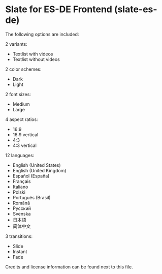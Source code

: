 # Slate for ES-DE Frontend (slate-es-de)

The following options are included:

2 variants:

- Textlist with videos
- Textlist without videos

2 color schemes:

- Dark
- Light

2 font sizes:

- Medium
- Large

4 aspect ratios:

- 16:9
- 16:9 vertical
- 4:3
- 4:3 vertical

12 languages:

- English (United States)
- English (United Kingdom)
- Español (España)
- Français
- Italiano
- Polski
- Português (Brasil)
- Română
- Русский
- Svenska
- 日本語
- 简体中文

3 transitions:

- Slide
- Instant
- Fade

Credits and license information can be found next to this file.
